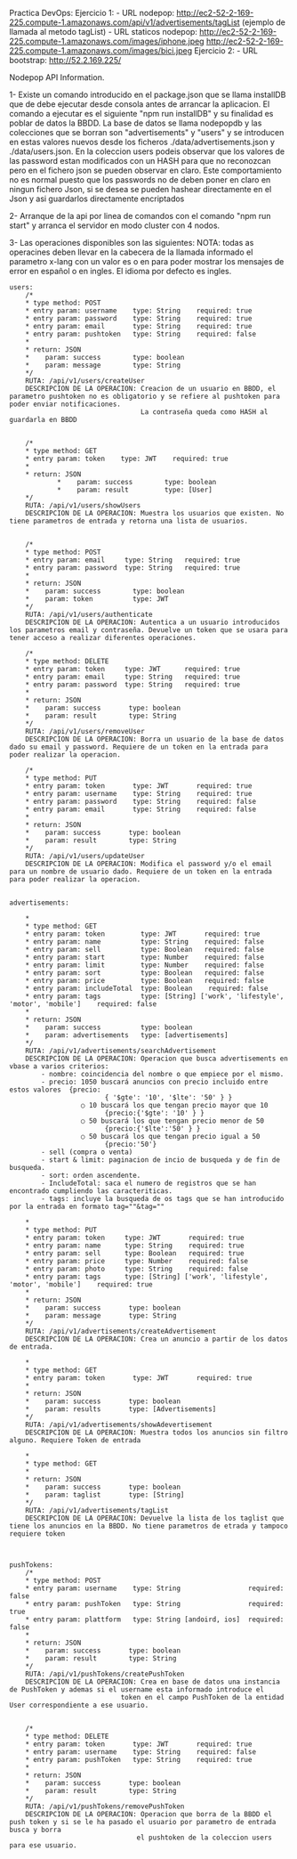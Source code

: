 Practica DevOps: 
    Ejercicio 1: 
        - URL nodepop: http://ec2-52-2-169-225.compute-1.amazonaws.com/api/v1/advertisements/tagList (ejemplo de llamada al metodo tagList)
        - URL staticos nodepop: http://ec2-52-2-169-225.compute-1.amazonaws.com/images/iphone.jpeg
                                http://ec2-52-2-169-225.compute-1.amazonaws.com/images/bici.jpeg
    Ejercicio 2:
        - URL bootstrap: http://52.2.169.225/

Nodepop API Information.

1- Existe un comando introducido en el package.json que se llama installDB que de debe ejecutar desde consola antes de arrancar la aplicacion. El comando a ejecutar es el siguiente
    "npm run installDB" y su finalidad es poblar de datos la BBDD. La base de datos se llama nodepopdb y las colecciones que se borran son "advertisements" y "users" y se introducen en estas
    valores nuevos desde los ficheros ./data/advertisements.json y ./data/users.json.
     En la coleccion users podeis observar que los valores de las password estan modificados con un HASH para que no reconozcan pero en el fichero json se pueden observar en claro. Este comportamiento no es normal puesto que los passwords no de deben poner
     en claro en ningun fichero Json, si se desea se pueden hashear directamente en el Json y asi guardarlos directamente encriptados

2- Arranque de la api por linea de comandos con el comando "npm run start" y arranca el servidor en modo cluster con 4 nodos.

3- Las operaciones disponibles son las siguientes:
    NOTA: todas as operacines deben llevar en la cabecera de la llamada informado el parametro x-lang con un valor es o en para poder mostrar los mensajes de error en español o en ingles.
        El idioma por defecto es ingles.

    users:
        /*
        * type method: POST
        * entry param: username    type: String    required: true
        * entry param: password    type: String    required: true
        * entry param: email       type: String    required: true
        * entry param: pushtoken   type: String    required: false
        *
        * return: JSON
        *    param: success        type: boolean
        *    param: message        type: String
        */
        RUTA: /api/v1/users/createUser
        DESCRIPCION DE LA OPERACION: Creacion de un usuario en BBDD, el parametro pushtoken no es obligatorio y se refiere al pushtoken para poder enviar notificaciones.
                                     La contraseña queda como HASH al guardarla en BBDD


        /*
        * type method: GET
        * entry param: token    type: JWT    required: true
        *
        * return: JSON
                *    param: success        type: boolean
                *    param: result         type: [User]
        */
        RUTA: /api/v1/users/showUsers
        DESCRIPCION DE LA OPERACION: Muestra los usuarios que existen. No tiene parametros de entrada y retorna una lista de usuarios.


        /*
        * type method: POST
        * entry param: email     type: String   required: true
        * entry param: password  type: String   required: true
        *
        * return: JSON
        *    param: success        type: boolean
        *    param: token          type: JWT
        */
        RUTA: /api/v1/users/authenticate
        DESCRIPCION DE LA OPERACION: Autentica a un usuario introducidos los parametros email y contraseña. Devuelve un token que se usara para tener acceso a realizar diferentes operaciones.

        /*
        * type method: DELETE
        * entry param: token     type: JWT      required: true
        * entry param: email     type: String   required: true
        * entry param: password  type: String   required: true
        *
        * return: JSON
        *    param: success       type: boolean
        *    param: result        type: String
        */
        RUTA: /api/v1/users/removeUser
        DESCRIPCION DE LA OPERACION: Borra un usuario de la base de datos dado su email y password. Requiere de un token en la entrada para poder realizar la operacion.

        /*
        * type method: PUT
        * entry param: token       type: JWT       required: true
        * entry param: username    type: String    required: true
        * entry param: password    type: String    required: false
        * entry param: email       type: String    required: false
        *
        * return: JSON
        *    param: success       type: boolean
        *    param: result        type: String
        */
        RUTA: /api/v1/users/updateUser
        DESCRIPCION DE LA OPERACION: Modifica el password y/o el email para un nombre de usuario dado. Requiere de un token en la entrada para poder realizar la operacion.


    advertisements:

        *
        * type method: GET
        * entry param: token         type: JWT       required: true
        * entry param: name          type: String    required: false
        * entry param: sell          type: Boolean   required: false
        * entry param: start         type: Number    required: false
        * entry param: limit         type: Number    required: false
        * entry param: sort          type: Boolean   required: false
        * entry param: price         type: Boolean   required: false
        * entry param: includeTotal  type: Boolean    required: false
        * entry param: tags          type: [String] ['work', 'lifestyle', 'motor', 'mobile']    required: false
        *
        * return: JSON
        *    param: success          type: boolean
        *    param: advertisements   type: [advertisements]
        */
        RUTA: /api/v1/advertisements/searchAdvertisement
        DESCRIPCION DE LA OPERACION: Operacion que busca advertisements en vbase a varios criterios:
            - nombre: coincidencia del nombre o que empiece por el mismo.
            - precio: 10­50 buscará anuncios con precio incluido entre estos valores  {precio:
                            { '$gte': '10', '$lte': '50' } }
                      ○ 10­ buscará los que tengan precio mayor que 10  
                            {precio:{'$gte': '10' } }
                      ○ ­50 buscará los que tengan precio menor de 50
                            {precio:{'$lte':'50' } }
                      ○ 50 buscará los que tengan precio igual a 50
                            {precio:'50'}
            - sell (compra o venta)
            - start & limit: paginacion de incio de busqueda y de fin de busqueda.
            - sort: orden ascendente.
            - IncludeTotal: saca el numero de registros que se han encontrado cumpliendo las caracteriticas.
            - tags: incluye la busqueda de os tags que se han introducido por la entrada en formato tag=""&tag=""

        *
        * type method: PUT
        * entry param: token     type: JWT       required: true
        * entry param: name      type: String    required: true
        * entry param: sell      type: Boolean   required: true
        * entry param: price     type: Number    required: false
        * entry param: photo     type: String    required: false
        * entry param: tags      type: [String] ['work', 'lifestyle', 'motor', 'mobile']    required: true
        *
        * return: JSON
        *    param: success       type: boolean
        *    param: message       type: String
        */
        RUTA: /api/v1/advertisements/createAdvertisement
        DESCRIPCION DE LA OPERACION: Crea un anuncio a partir de los datos de entrada.

        *
        * type method: GET
        * entry param: token       type: JWT       required: true
        *
        * return: JSON
        *    param: success       type: boolean
        *    param: results       type: [Advertisements]
        */
        RUTA: /api/v1/advertisements/showAdevertisement
        DESCRIPCION DE LA OPERACION: Muestra todos los anuncios sin filtro alguno. Requiere Token de entrada

        *
        * type method: GET
        *
        * return: JSON
        *    param: success       type: boolean
        *    param: taglist       type: [String]
        */
        RUTA: /api/v1/advertisements/tagList
        DESCRIPCION DE LA OPERACION: Devuelve la lista de los taglist que tiene los anuncios en la BBDD. No tiene parametros de etrada y tampoco requiere token



    pushTokens:
        /*
        * type method: POST
        * entry param: username    type: String                 required: false
        * entry param: pushToken   type: String                 required: true
        * entry param: plattform   type: String [andoird, ios]  required: false
        *
        * return: JSON
        *    param: success       type: boolean
        *    param: result        type: String
        */
        RUTA: /api/v1/pushTokens/createPushToken
        DESCRIPCION DE LA OPERACION: Crea en base de datos una instancia de PushToken y ademas si el username esta informado introduce el
                                token en el campo PushToken de la entidad User correspondiente a ese usuario.


        /*
        * type method: DELETE
        * entry param: token       type: JWT       required: true
        * entry param: username    type: String    required: false
        * entry param: pushToken   type: String    required: true
        *
        * return: JSON
        *    param: success       type: boolean
        *    param: result        type: String
        */
        RUTA: /api/v1/pushTokens/removePushToken
        DESCRIPCION DE LA OPERACION: Operacion que borra de la BBDD el push token y si se le ha pasado el usuario por parametro de entrada busca y borra
                                    el pushtoken de la coleccion users para ese usuario.

